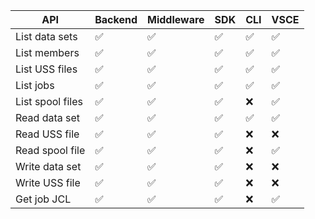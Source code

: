 | API              | Backend | Middleware | SDK | CLI | VSCE |
| ---------------- | ------- | ---------- | --- | --- | ---- |
| List data sets   | ✅      | ✅         | ✅  | ✅  | ✅   |
| List members     | ✅      | ✅         | ✅  | ✅  | ✅   |
| List USS files   | ✅      | ✅         | ✅  | ✅  | ✅   |
| List jobs        | ✅      | ✅         | ✅  | ✅  | ✅   |
| List spool files | ✅      | ✅         | ✅  | ❌  | ✅   |
| Read data set    | ✅      | ✅         | ✅  | ✅  | ✅   |
| Read USS file    | ✅      | ✅         | ✅  | ❌  | ❌   |
| Read spool file  | ✅      | ✅         | ✅  | ❌  | ✅   |
| Write data set   | ✅      | ✅         | ✅  | ❌  | ❌   |
| Write USS file   | ✅      | ✅         | ✅  | ❌  | ❌   |
| Get job JCL      | ✅      | ✅         | ✅  | ❌  | ✅   |
